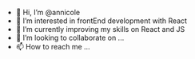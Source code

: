 - 👋 Hi, I’m @annicole
- 👀 I’m interested in frontEnd development with React
- 🌱 I’m currently improving my skills on React and JS 
- 💞️ I’m looking to collaborate on ...
- 📫 How to reach me ...

<!---
annicole/annicole is a ✨ special ✨ repository because its `README.md` (this file) appears on your GitHub profile.
You can click the Preview link to take a look at your changes.
--->
